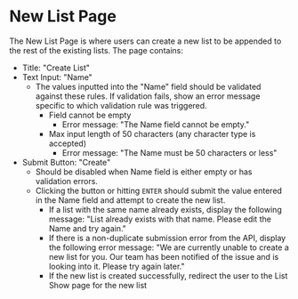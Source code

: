 # New List Page

The New List Page is where users can create a new list to be appended to the rest of the existing lists. The page contains:

* Title: "Create List"
* Text Input: "Name"
    * The values inputted into the "Name" field should be validated against these rules. If validation fails, show an error message specific to which validation rule was triggered.
        * Field cannot be empty
            * Error message: "The Name field cannot be empty."
        * Max input length of 50 characters (any character type is accepted)
            * Error message: "The Name must be 50 characters or less"
* Submit Button: "Create"
    * Should be disabled when Name field is either empty or has validation errors.
    * Clicking the button or hitting `ENTER` should submit the value entered in the Name field and attempt to create the new list.
        * If a list with the same name already exists, display the following message: "List already exists with that name. Please edit the Name and try again."
        * If there is a non-duplicate submission error from the API, display the following error message: "We are currently unable to create a new list for you. Our team has been notified of the issue and is looking into it. Please try again later."
        * If the new list is created successfully, redirect the user to the List Show page for the new list